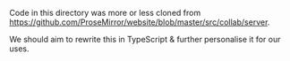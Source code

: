 Code in this directory was more or less cloned from
https://github.com/ProseMirror/website/blob/master/src/collab/server.

We should aim to rewrite this in TypeScript & further personalise it for our uses.
